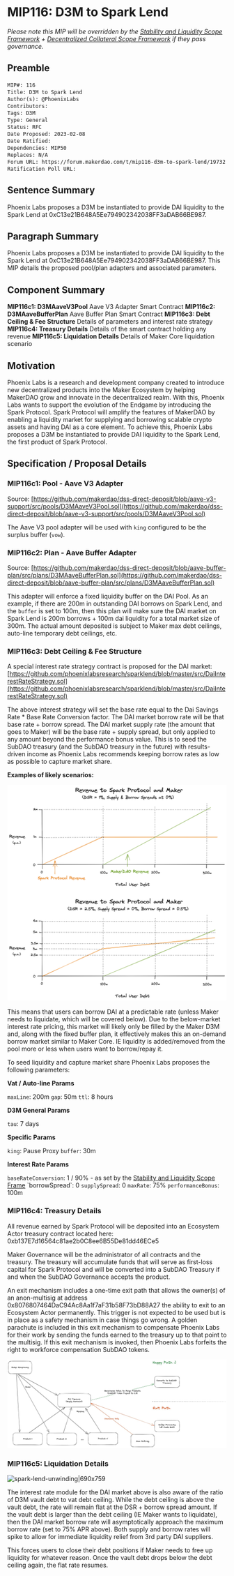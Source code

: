 # MIP116: D3M to Spark Lend

*Please note this MIP will be overridden by the [Stability and Liquidity Scope Framework](https://forum.makerdao.com/t/mip103-the-stability-and-liquidity-scope-framework/19675) + [Decentralized Collateral Scope Framework](https://forum.makerdao.com/t/mip104-the-decentralized-collateral-scope-framework/19685) if they pass governance.*

## Preamble

```
MIP#: 116
Title: D3M to Spark Lend
Author(s): @PhoenixLabs
Contributors:
Tags: D3M
Type: General
Status: RFC
Date Proposed: 2023-02-08
Date Ratified:
Dependencies: MIP50
Replaces: N/A
Forum URL: https://forum.makerdao.com/t/mip116-d3m-to-spark-lend/19732
Ratification Poll URL:
```

## Sentence Summary

Phoenix Labs proposes a D3M be instantiated to provide DAI liquidity to the Spark Lend at 0xC13e21B648A5Ee794902342038FF3aDAB66BE987.

## Paragraph Summary

Phoenix Labs proposes a D3M be instantiated to provide DAI liquidity to the Spark Lend at 0xC13e21B648A5Ee794902342038FF3aDAB66BE987. This MIP details the proposed pool/plan adapters and associated parameters.

## Component Summary

**MIP116c1: D3MAaveV3Pool**
Aave V3 Adapter Smart Contract
**MIP116c2: D3MAaveBufferPlan**
Aave Buffer Plan Smart Contract
**MIP116c3: Debt Ceiling & Fee Structure**
Details of parameters and interest rate strategy
**MIP116c4: Treasury Details**
Details of the smart contract holding any revenue
**MIP116c5: Liquidation Details**
Details of Maker Core liquidation scenario


## Motivation

Phoenix Labs is a research and development company created to introduce new decentralized products into the Maker Ecosystem by helping MakerDAO grow and innovate in the decentralized realm. With this, Phoenix Labs wants to support the evolution of the Endgame by introducing the Spark Protocol.
Spark Protocol will amplify the features of MakerDAO by enabling a liquidity market for supplying and borrowing scalable crypto assets and having DAI as a core element. To achieve this, Phoenix Labs proposes a D3M be instantiated to provide DAI liquidity to the Spark Lend, the first product of Spark Protocol.

## Specification / Proposal Details

### MIP116c1: Pool - Aave V3 Adapter

Source: [https://github.com/makerdao/dss-direct-deposit/blob/aave-v3-support/src/pools/D3MAaveV3Pool.sol](https://github.com/makerdao/dss-direct-deposit/blob/aave-v3-support/src/pools/D3MAaveV3Pool.sol)

The Aave V3 pool adapter will be used with `king` configured to be the surplus buffer (`vow`).

### MIP116c2: Plan - Aave Buffer Adapter

Source: [https://github.com/makerdao/dss-direct-deposit/blob/aave-buffer-plan/src/plans/D3MAaveBufferPlan.sol](https://github.com/makerdao/dss-direct-deposit/blob/aave-buffer-plan/src/plans/D3MAaveBufferPlan.sol)

This adapter will enforce a fixed liquidity buffer on the DAI Pool. As an example, if there are 200m in outstanding DAI borrows on Spark Lend, and the `buffer` is set to 100m, then this plan will make sure the DAI market on Spark Lend is 200m borrows + 100m dai liquidity for a total market size of 300m. The actual amount deposited is subject to Maker max debt ceilings, auto-line temporary debt ceilings, etc.

### MIP116c3: Debt Ceiling & Fee Structure

A special interest rate strategy contract is proposed for the DAI market: [https://github.com/phoenixlabsresearch/sparklend/blob/master/src/DaiInterestRateStrategy.sol](https://github.com/phoenixlabsresearch/sparklend/blob/master/src/DaiInterestRateStrategy.sol)

The above interest strategy will set the base rate equal to the Dai Savings Rate * Base Rate Conversion factor. The DAI market borrow rate will be that base rate + borrow spread. The DAI market supply rate (the amount that goes to Maker) will be the base rate + supply spread, but only applied to any amount beyond the performance bonus value. This is to seed the SubDAO treasury (and the SubDAO treasury in the future) with results-driven income as Phoenix Labs recommends keeping borrow rates as low as possible to capture market share.

**Examples of likely scenarios:**

![maker-spark-revenue-perf-bonus|690x678](https://github.com/makerdao/mips/blob/master/MIP116/makersparkrevenueperfbonus.png)

This means that users can borrow DAI at a predictable rate (unless Maker needs to liquidate, which will be covered below). Due to the below-market interest rate pricing, this market will likely only be filled by the Maker D3M and, along with the fixed buffer plan, it effectively makes this an on-demand borrow market similar to Maker Core. IE liquidity is added/removed from the pool more or less when users want to borrow/repay it.

To seed liquidity and capture market share Phoenix Labs proposes the following parameters:

**Vat / Auto-line Params**

`maxLine`: 200m
`gap`: 50m
`ttl`: 8 hours

**D3M General Params**

`tau`: 7 days

**Specific Params**

`king`: Pause Proxy
`buffer`: 30m

**Interest Rate Params**

`baseRateConversion`: 1 / 90% - as set by the [Stability and Liquidity Scope Frame]([https://forum.makerdao.com/t/mip103-the-stability-and-liquidity-scope-framework/19675](https://forum.makerdao.com/t/mip103-the-stability-and-liquidity-scope-framework/19675))
`borrowSpread`: 0
`supplySpread`: 0
`maxRate`: 75%
`performanceBonus`: 100m

### MIP116c4: Treasury Details

All revenue earned by Spark Protocol will be deposited into an Ecosystem Actor treasury contract located here: 0xb137E7d16564c81ae2b0C8ee6B55De81dd46ECe5

Maker Governance will be the administrator of all contracts and the treasury. The treasury will accumulate funds that will serve as first-loss capital for Spark Protocol and will be converted into a SubDAO Treasury if and when the SubDAO Governance accepts the product.

An exit mechanism includes a one-time exit path that allows the owner(s) of an anon-multisig at address 0x8076807464DaC94Ac8Aa1f7aF31b58F73bD88A27 the ability to exit to an Ecosystem Actor permanently. This trigger is not expected to be used but is in place as a safety mechanism in case things go wrong. A golden parachute is included in this exit mechanism to compensate Phoenix Labs for their work by sending the funds earned to the treasury up to that point to the multisig. If this exit mechanism is invoked, then Phoenix Labs forfeits the right to workforce compensation SubDAO tokens.

![prelaunch-treasury|690x278](https://github.com/makerdao/mips/blob/master/MIP116/prelaunchtreasury.jpeg)

### MIP116c5: Liquidation Details

![spark-lend-unwinding|690x759](https://github.com/makerdao/mips/blob/master/MIP116/sparklendunwinding.jpeg)

The interest rate module for the DAI market above is also aware of the ratio of D3M vault debt to vat debt ceiling. While the debt ceiling is above the vault debt, the rate will remain flat at the DSR + borrow spread amount. If the vault debt is larger than the debt ceiling (IE Maker wants to liquidate), then the DAI market borrow rate will asymptotically approach the maximum borrow rate (set to 75% APR above). Both supply and borrow rates will spike to allow for immediate liquidity relief from 3rd party DAI suppliers.

This forces users to close their debt positions if Maker needs to free up liquidity for whatever reason. Once the vault debt drops below the debt ceiling again, the flat rate resumes.

